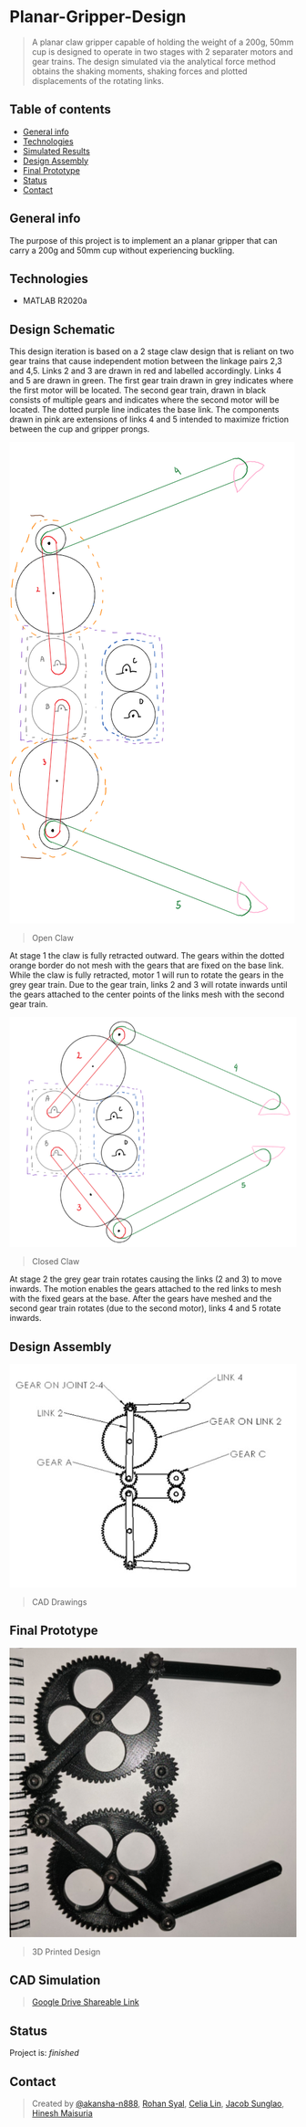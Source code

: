 # Planar-Gripper-Design
> A planar claw gripper capable of holding the weight of a 200g, 50mm cup is designed to operate in two stages with 2 separater motors and gear trains. The design simulated via the analytical force method obtains the shaking moments, shaking forces and plotted displacements of the rotating links.  

## Table of contents
* [General info](#general-info)
* [Technologies](#technologies)
* [Simulated Results](#simulated-results)
* [Design Assembly](#design-assembly)
* [Final Prototype](#final-prototype)
* [Status](#status)
* [Contact](#contact)

## General info
The purpose of this project is to implement an a planar gripper that can carry a 200g and 50mm cup without experiencing buckling. 

## Technologies
* MATLAB R2020a

## Design Schematic
This design iteration is based on a 2 stage claw design that is reliant on two gear trains that cause independent motion between the linkage pairs 2,3 and 4,5. Links 2 and 3 are drawn in red and labelled accordingly. Links 4 and 5 are drawn in green. The first gear train drawn in grey indicates where the first motor will be located. The second gear train, drawn in black consists of multiple gears and indicates where the second motor will be located. The dotted purple line indicates the base link. The components drawn in pink are extensions of links 4 and 5 intended to maximize friction between the cup and gripper prongs. 

![Open Claw](Images/open.PNG)
> Open Claw

At stage 1 the claw is fully retracted outward. The gears within the dotted orange border do not mesh with the gears that are fixed on the base link. While the claw is fully retracted, motor 1 will run to rotate the gears in the grey gear train. Due to the gear train, links 2 and 3 will rotate inwards until the gears attached to the center points of the links mesh with the second gear train.

![Closed Claw](Images/closed.PNG)
> Closed Claw

At stage 2 the grey gear train rotates causing the links (2 and 3) to move inwards. The motion enables the gears attached to the red links to mesh with the fixed gears at the base. After the gears have meshed and the second gear train rotates (due to the second motor), links 4 and 5 rotate inwards. 


## Design Assembly
![assembly](Images/cadd.PNG)
> CAD Drawings

## Final Prototype
![prototype](Images/printed.PNG)
> 3D Printed Design

## CAD Simulation
> [Google Drive Shareable Link](https://drive.google.com/file/d/1JV9sbhNlPb88Fd5_gYw9fAsfWXPp2F5t/view?usp=sharing)

## Status
Project is: _finished_

## Contact
> Created by [@akansha-n888](https://www.linkedin.com/in/akansha-nagar/),
> [Rohan Syal](mailto:rohan.syal@ryerson.ca?subject=[GitHub]%20Source%20Han%20Sans),
> [Celia Lin](mailto:celia.lin@ryerson.ca?subject=[GitHub]%20Source%20Han%20Sans),
> [Jacob Sunglao](mailto:jacob.sunglao@ryerson.ca?subject=[GitHub]%20Source%20Han%20Sans),
> [Hinesh Maisuria](mailto:hmaisuria@ryerson.ca?subject=[GitHub]%20Source%20Han%20Sans)
